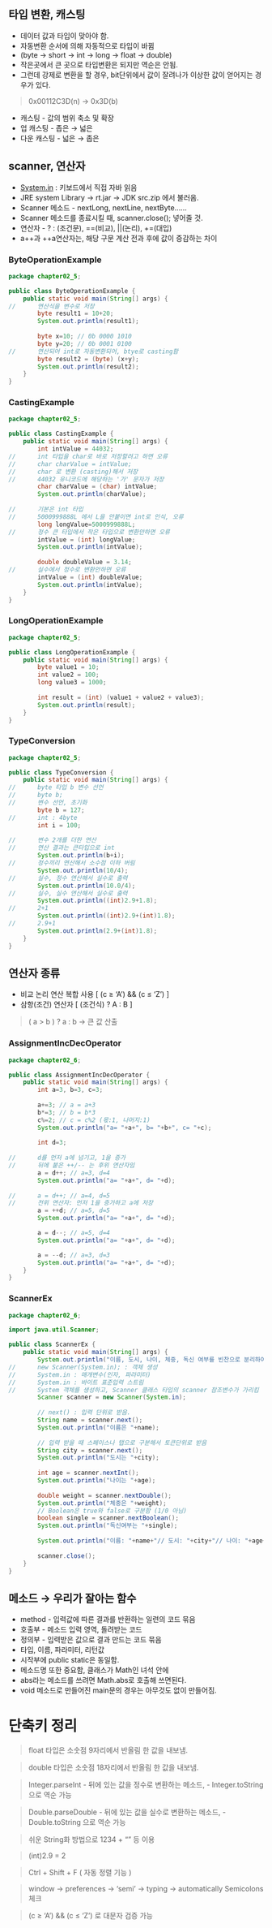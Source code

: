 ## 타입 변환, 캐스팅

- 데이터 값과 타입이 맞아야 함.
- 자동변환 순서에 의해 자동적으로 타입이 바뀜
- (byte → short → int → long → float → double)
- 작은곳에서 큰 곳으로 타입변환은 되지만 역순은 안됨.
- 그런데 강제로 변환을 할 경우, bit단위에서 값이 잘려나가 이상한 값이 얻어지는 경우가 있다.

> 0x00112C3D(n) → 0x3D(b)

- 캐스팅 - 값의 범위 축소 및 확장
- 업 캐스팅 - 좁은 → 넓은
- 다운 캐스팅 - 넓은 → 좁은


## scanner, 연산자

- [System.in](http://System.in) : 키보드에서 직접 자바 읽음
- JRE system Library → rt.jar → JDK src.zip 에서 불러옴.
- Scanner 메소드 - nextLong, nextLine, nextByte……
- Scanner 메소드를 종료시킬 때, scanner.close(); 넣어줄 것.
- 연산자 - ? : (조건문), ==(비교), ||(논리), +=(대입)
- a++과 ++a연산자는, 해당 구문 계산 전과 후에 값이 증감하는 차이

### ByteOperationExample

```java
package chapter02_5;

public class ByteOperationExample {
	public static void main(String[] args) {
//		연산식을 변수로 저장
		byte result1 = 10+20;
		System.out.println(result1);
		
		byte x=10; // 0b 0000 1010
		byte y=20; // 0b 0001 0100
//		연산되어 int로 자동변환되어, btye로 casting함
		byte result2 = (byte) (x+y);
		System.out.println(result2);
	}
}
```

### CastingExample

```java
package chapter02_5;

public class CastingExample {
	public static void main(String[] args) {
		int intValue = 44032;
//		int 타입을 char로 바로 저장할려고 하면 오류
//		char charValue = intValue;
//		char 로 변환 (casting)해서 저장
//		44032 유니코드에 해당하는 '가' 문자가 저장
		char charValue = (char) intValue;
		System.out.println(charValue);
		
//		기본은 int 타입
//		5000999888L 에서 L을 안붙이면 int로 인식, 오류
		long longValue=5000999888L;
//		정수 큰 타입에서 작은 타입으로 변환안하면 오류
		intValue = (int) longValue;
		System.out.println(intValue);
		
		double doubleValue = 3.14;
//		실수에서 정수로 변환안하면 오류
		intValue = (int) doubleValue;
		System.out.println(intValue);
	}
}
```

### LongOperationExample

```java
package chapter02_5;

public class LongOperationExample {
	public static void main(String[] args) {
		byte value1 = 10;
		int value2 = 100;
		long value3 = 1000;
		
		int result = (int) (value1 + value2 + value3);
		System.out.println(result);
	}
}
```

### TypeConversion

```java
package chapter02_5;

public class TypeConversion {
	public static void main(String[] args) {
//		byte 타입 b 변수 선언
//		byte b;
//		변수 선언, 초기화
		byte b = 127;
//		int : 4byte 
		int i = 100;
		
//		변수 2개를 더한 연산
//		연산 결과는 큰타입으로 int
		System.out.println(b+i);
//		정수끼리 연산해서 소수점 이하 버림
		System.out.println(10/4);
//		실수, 정수 연산해서 실수로 출력
		System.out.println(10.0/4);
//		실수, 실수 연산해서 실수로 출력
		System.out.println((int)2.9+1.8);
//		2+1
		System.out.println((int)2.9+(int)1.8);
//		2.9+1
		System.out.println(2.9+(int)1.8);
	}
}
```


## 연산자 종류

- 비교 논리 연산 복합 사용 [ (c ≥ ‘A’) && (c ≤ ‘Z’) ]
- 삼항(조건) 연산자 [ (조건식) ? A : B ]

> ( a > b ) ? a : b → 큰 값 산출

### AssignmentIncDecOperator

```java
package chapter02_6;

public class AssignmentIncDecOperator {
	public static void main(String[] args) {
		int a=3, b=3, c=3;
		
		a+=3; // a = a+3
		b*=3; // b = b*3
		c%=2; // c = c%2 (몫:1, 나머지:1)
		System.out.println("a= "+a+", b= "+b+", c= "+c);
		
		int d=3;
		
//		d를 먼저 a에 넘기고, 1을 증가
//		뒤에 붙은 ++/-- 는 후위 연산자임
		a = d++; // a=3, d=4
		System.out.println("a= "+a+", d= "+d);
	
//		a = d++; // a=4, d=5
//		전위 연산자: 먼저 1을 증가하고 a에 저장
		a = ++d; // a=5, d=5
		System.out.println("a= "+a+", d= "+d);

		a = d--; // a=5, d=4
		System.out.println("a= "+a+", d= "+d);

		a = --d; // a=3, d=3
		System.out.println("a= "+a+", d= "+d);
	}
}
```

### ScannerEx

```java
package chapter02_6;

import java.util.Scanner;

public class ScannerEx {
	public static void main(String[] args) {
		System.out.println("이름, 도시, 나이, 체중, 독신 여부를 빈찬으로 분리하여 입력하세요.");
//		new Scanner(System.in); : 객체 생성
//		System.in : 매개변수(인자, 파라미터)
//		System.in : 바이트 표준입력 스트림		
//		System 객체를 생성하고, Scanner 클래스 타입의 scanner 참조변수가 가리킴	
		Scanner scanner = new Scanner(System.in);
		
		// next() : 입력 단위로 받음.
		String name = scanner.next();
		System.out.println("이름은 "+name);
		
		// 입력 받을 때 스페이스나 탭으로 구분해서 토큰단위로 받음
		String city = scanner.next();
		System.out.println("도시는 "+city);
		
		int age = scanner.nextInt();
		System.out.println("나이는 "+age);
		
		double weight = scanner.nextDouble();
		System.out.println("체중은 "+weight);
		// Boolean은 true와 false로 구분함 (1/0 아님)
		boolean single = scanner.nextBoolean();
		System.out.println("독신여부는 "+single);
		
		System.out.println("이름: "+name+"// 도시: "+city+"// 나이: "+age+"// 체중: "+weight+"// 독신: "+single);
		
		scanner.close();
	}
}
```


## 메소드 → 우리가 잘아는 함수

- method - 입력값에 따른 결과를 반환하는 일련의 코드 묶음
- 호출부 - 메소드 입력 영역, 돌려받는 코드
- 정의부 - 입력받은 값으로 결과 만드는 코드 묶음
- 타입, 이름, 파라미터, 리턴값
- 시작부에 public static은 동일함.
- 메소드명 또한 중요함, 클래스가 Math인 녀석 안에
- abs라는 메소드를 쓰려면 Math.abs로 호출해 쓰면된다.
- void 메소드로 만들어진 main문의 경우는 아무것도 없이 만들어짐.


# 단축키 정리

> float 타입은 소숫점 9자리에서 반올림 한 값을 내보냄.

> double 타입은 소숫점 18자리에서 반올림 한 값을 내보냄.

> Integer.parseInt - 뒤에 있는 값을 정수로 변환하는 메소드,
	- Integer.toString 으로 역순 가능

> Double.parseDouble - 뒤에 있는 값을 실수로 변환하는 메소드,
	- Double.toString 으로 역순 가능

> 쉬운 String화 방법으로 1234 + “” 등 이용

> (int)2.9 = 2

> Ctrl + Shift + F ( 자동 정렬 기능 )

> window → preferences → ‘semi’ → typing → automatically Semicolons 체크

> (c ≥ ‘A’) && (c ≤ ‘Z’) 로 대문자 검증 가능